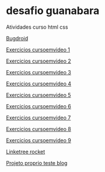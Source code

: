 # desafio guanabara
 Atividades curso html css

<a href="https://alvesbh.github.io/desafio-guanabara/bugdroid/index.html">Bugdroid</a>

<a href="https://alvesbh.github.io/desafio-guanabara/exesite/test1/index.html">Exercicios cursoemvideo 1</a>

<a href="https://alvesbh.github.io/desafio-guanabara/exesite/test2/index.html">Exercicios cursoemvideo 2</a>

<a href="https://alvesbh.github.io/desafio-guanabara/exesite/test3/index.html">Exercicios cursoemvideo 3</a>

<a href="https://alvesbh.github.io/desafio-guanabara/exesite/test4/index.html">Exercicios cursoemvideo 4</a>

<a href="https://alvesbh.github.io/desafio-guanabara/exesite/test5/index.html">Exercicios cursoemvideo 5</a>

<a href="https://alvesbh.github.io/desafio-guanabara/exesite/test6/index.html">Exercicios cursoemvideo 6</a>

<a href="https://alvesbh.github.io/desafio-guanabara/exesite/test7/index.html">Exercicios cursoemvideo 7</a> 

<a href="https://alvesbh.github.io/desafio-guanabara/exesite/test8/index.html">Exercicios cursoemvideo 8</a> 

<a href="https://alvesbh.github.io/desafio-guanabara/exesite/test9/index.html">Exercicios cursoemvideo 9</a>

<a href="https://alvesbh.github.io/desafio-guanabara/linktree/index.html">Linketree rocket</a>

<a href="https://alvesbh.github.io/desafio-guanabara/projeto-blog/index.html">Projeto proprio teste blog</a>


